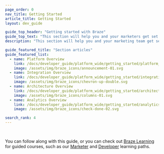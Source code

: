 ```yaml
---
page_order: 0
nav_title: Getting Started
article_title: Getting Started
layout: dev_guide

guide_top_header: "Getting started with Braze"
guide_top_text: "This section will help you and your marketers get set up and ready to use Braze to create strong, lasting bonds between you and your customers. By now, you should have had some sort of kick-off communication with teams at Braze. <br> <br> This guide can both supplement fully-guided onboarding and advise on onboarding actions you can take on your own."
description: "This section will help you and your marketing team get set up and ready to use Braze to create strong, lasting bonds between you and your customers! This guide is tailored to both supplement fully-guided onboarding and advise on onboarding actions you can take on your own."

guide_featured_title: "Section articles"
guide_featured_list:
  - name: Platform Overview
    link: /docs/developer_guide/platform_wide/getting_started/platform_overview/
    image: /assets/img/braze_icons/announcement-01.svg
  - name: Integration Overview
    link: /docs/developer_guide/platform_wide/getting_started/integration_overview/
    image: /assets/img/braze_icons/chevron-up-double.svg
  - name: Architecture Overview
    link: /docs/developer_guide/platform_wide/getting_started/architecture_overview/
    image: /assets/img/braze_icons/columns-01.svg
  - name: Analytics Overview
    link: /docs/developer_guide/platform_wide/getting_started/analytics_overview/
    image: /assets/img/braze_icons/check-done-02.svg

search_rank: 4
---
```


<br>

You can follow along with this guide, or you can check out [Braze Learning](https://learning.braze.com) for guided courses, such as our [Marketer](https://learning.braze.com/path/marketer) and [Developer](https://learning.braze.com/path/developer) learning paths.


<br><br>
